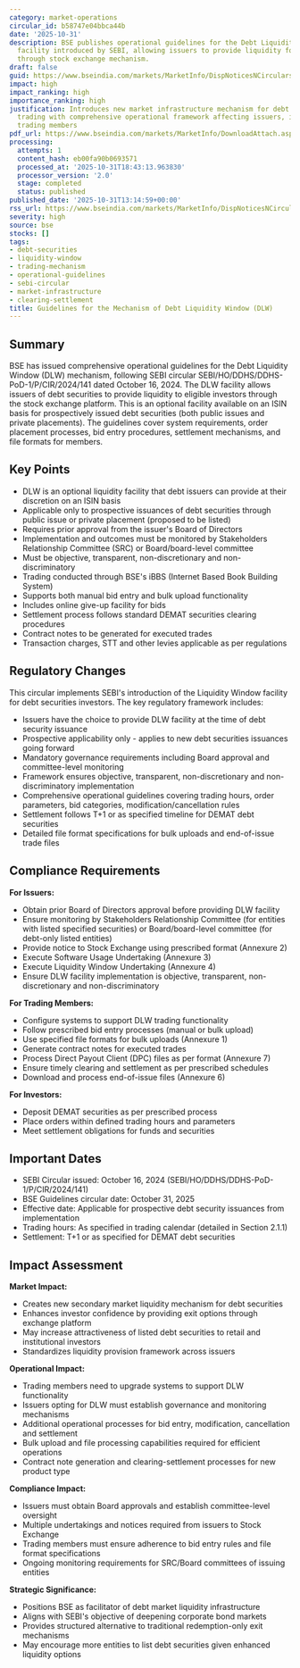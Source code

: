 ```yaml
---
category: market-operations
circular_id: b58747e04bbca44b
date: '2025-10-31'
description: BSE publishes operational guidelines for the Debt Liquidity Window (DLW)
  facility introduced by SEBI, allowing issuers to provide liquidity for debt securities
  through stock exchange mechanism.
draft: false
guid: https://www.bseindia.com/markets/MarketInfo/DispNoticesNCirculars.aspx?Noticeid={85428095-225C-4336-93F1-09463B7D7F84}&noticeno=20251031-42&dt=10/31/2025&icount=42&totcount=66&flag=0
impact: high
impact_ranking: high
importance_ranking: high
justification: Introduces new market infrastructure mechanism for debt securities
  trading with comprehensive operational framework affecting issuers, investors and
  trading members
pdf_url: https://www.bseindia.com/markets/MarketInfo/DownloadAttach.aspx?id=20251031-42&attachedId=5399ff19-eee8-4bc9-8690-c9e6e75c1c6f
processing:
  attempts: 1
  content_hash: eb00fa90b0693571
  processed_at: '2025-10-31T18:43:13.963830'
  processor_version: '2.0'
  stage: completed
  status: published
published_date: '2025-10-31T13:14:59+00:00'
rss_url: https://www.bseindia.com/markets/MarketInfo/DispNoticesNCirculars.aspx?Noticeid={85428095-225C-4336-93F1-09463B7D7F84}&noticeno=20251031-42&dt=10/31/2025&icount=42&totcount=66&flag=0
severity: high
source: bse
stocks: []
tags:
- debt-securities
- liquidity-window
- trading-mechanism
- operational-guidelines
- sebi-circular
- market-infrastructure
- clearing-settlement
title: Guidelines for the Mechanism of Debt Liquidity Window (DLW)
---
```


## Summary

BSE has issued comprehensive operational guidelines for the Debt Liquidity Window (DLW) mechanism, following SEBI circular SEBI/HO/DDHS/DDHS-PoD-1/P/CIR/2024/141 dated October 16, 2024. The DLW facility allows issuers of debt securities to provide liquidity to eligible investors through the stock exchange platform. This is an optional facility available on an ISIN basis for prospectively issued debt securities (both public issues and private placements). The guidelines cover system requirements, order placement processes, bid entry procedures, settlement mechanisms, and file formats for members.

## Key Points

- DLW is an optional liquidity facility that debt issuers can provide at their discretion on an ISIN basis
- Applicable only to prospective issuances of debt securities through public issue or private placement (proposed to be listed)
- Requires prior approval from the issuer's Board of Directors
- Implementation and outcomes must be monitored by Stakeholders Relationship Committee (SRC) or Board/board-level committee
- Must be objective, transparent, non-discretionary and non-discriminatory
- Trading conducted through BSE's iBBS (Internet Based Book Building System)
- Supports both manual bid entry and bulk upload functionality
- Includes online give-up facility for bids
- Settlement process follows standard DEMAT securities clearing procedures
- Contract notes to be generated for executed trades
- Transaction charges, STT and other levies applicable as per regulations

## Regulatory Changes

This circular implements SEBI's introduction of the Liquidity Window facility for debt securities investors. The key regulatory framework includes:

- Issuers have the choice to provide DLW facility at the time of debt security issuance
- Prospective applicability only - applies to new debt securities issuances going forward
- Mandatory governance requirements including Board approval and committee-level monitoring
- Framework ensures objective, transparent, non-discretionary and non-discriminatory implementation
- Comprehensive operational guidelines covering trading hours, order parameters, bid categories, modification/cancellation rules
- Settlement follows T+1 or as specified timeline for DEMAT debt securities
- Detailed file format specifications for bulk uploads and end-of-issue trade files

## Compliance Requirements

**For Issuers:**
- Obtain prior Board of Directors approval before providing DLW facility
- Ensure monitoring by Stakeholders Relationship Committee (for entities with listed specified securities) or Board/board-level committee (for debt-only listed entities)
- Provide notice to Stock Exchange using prescribed format (Annexure 2)
- Execute Software Usage Undertaking (Annexure 3)
- Execute Liquidity Window Undertaking (Annexure 4)
- Ensure DLW facility implementation is objective, transparent, non-discretionary and non-discriminatory

**For Trading Members:**
- Configure systems to support DLW trading functionality
- Follow prescribed bid entry processes (manual or bulk upload)
- Use specified file formats for bulk uploads (Annexure 1)
- Generate contract notes for executed trades
- Process Direct Payout Client (DPC) files as per format (Annexure 7)
- Ensure timely clearing and settlement as per prescribed schedules
- Download and process end-of-issue files (Annexure 6)

**For Investors:**
- Deposit DEMAT securities as per prescribed process
- Place orders within defined trading hours and parameters
- Meet settlement obligations for funds and securities

## Important Dates

- SEBI Circular issued: October 16, 2024 (SEBI/HO/DDHS/DDHS-PoD-1/P/CIR/2024/141)
- BSE Guidelines circular date: October 31, 2025
- Effective date: Applicable for prospective debt security issuances from implementation
- Trading hours: As specified in trading calendar (detailed in Section 2.1.1)
- Settlement: T+1 or as specified for DEMAT debt securities

## Impact Assessment

**Market Impact:**
- Creates new secondary market liquidity mechanism for debt securities
- Enhances investor confidence by providing exit options through exchange platform
- May increase attractiveness of listed debt securities to retail and institutional investors
- Standardizes liquidity provision framework across issuers

**Operational Impact:**
- Trading members need to upgrade systems to support DLW functionality
- Issuers opting for DLW must establish governance and monitoring mechanisms
- Additional operational processes for bid entry, modification, cancellation and settlement
- Bulk upload and file processing capabilities required for efficient operations
- Contract note generation and clearing-settlement processes for new product type

**Compliance Impact:**
- Issuers must obtain Board approvals and establish committee-level oversight
- Multiple undertakings and notices required from issuers to Stock Exchange
- Trading members must ensure adherence to bid entry rules and file format specifications
- Ongoing monitoring requirements for SRC/Board committees of issuing entities

**Strategic Significance:**
- Positions BSE as facilitator of debt market liquidity infrastructure
- Aligns with SEBI's objective of deepening corporate bond markets
- Provides structured alternative to traditional redemption-only exit mechanisms
- May encourage more entities to list debt securities given enhanced liquidity options